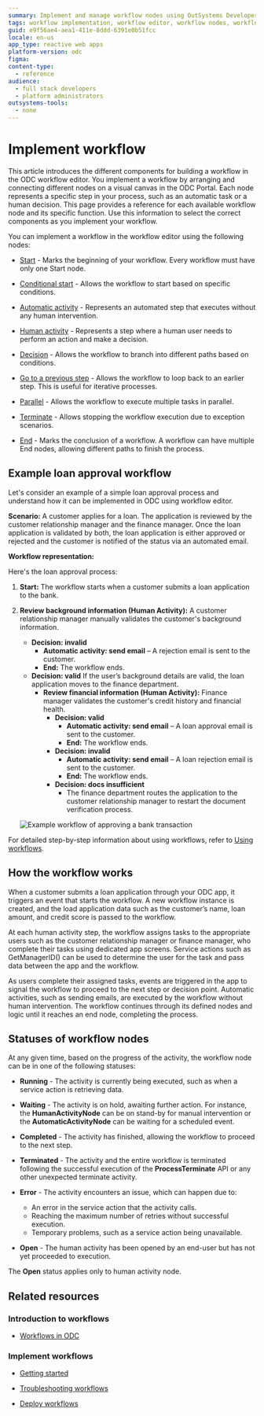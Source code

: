 ```yaml
---
summary: Implement and manage workflow nodes using OutSystems Developer Cloud (ODC). Learn about different node statuses including Running, Waiting, and Error.
tags: workflow implementation, workflow editor, workflow nodes, workflow statuses, outsystems developer cloud
guid: e9f56ae4-aea1-411e-8ddd-6391e0b51fcc
locale: en-us
app_type: reactive web apps
platform-version: odc
figma:
content-type:
  - reference
audience:
  - full stack developers
  - platform administrators
outsystems-tools:
  - none
---
```

# Implement workflow

This article introduces the different components for building a workflow in the ODC workflow editor. You implement a workflow by arranging and connecting different nodes on a visual canvas in the ODC Portal. Each node represents a specific step in your process, such as an automatic task or a human decision. This page provides a reference for each available workflow node and its specific function. Use this information to select the correct components as you implement your workflow.

You can implement a workflow in the workflow editor using the following nodes:

* [Start](start-workflow.md) - Marks the beginning of your workflow. Every workflow must have only one Start node.

* [Conditional start](add-conditional-start.md) - Allows the workflow to start based on specific conditions.

* [Automatic activity](add-automatic-activity.md) - Represents an automated step that executes without any human intervention. 

* [Human activity](add-human-activity.md) - Represents a step where a human user needs to perform an action and make a decision.

* [Decision](add-decisions.md) - Allows the workflow to branch into different paths based on conditions.

* [Go to a previous step](go-to-previous-step.md) - Allows the workflow to loop back to an earlier step. This is useful for iterative processes.

* [Parallel](parallel-workflow.md) - Allows the workflow to execute multiple tasks in parallel.

* [Terminate](terminate-workflow.md) - Allows stopping the workflow execution due to exception scenarios.

* [End](end-workflow.md) - Marks the conclusion of a workflow. A workflow can have multiple End nodes, allowing different paths to finish the process.

## Example loan approval workflow

Let's consider an example of a simple loan approval process and understand how it can be implemented in ODC using workflow editor.

**Scenario:** A customer applies for a loan. The application is reviewed by the customer relationship manager and the finance manager. Once the loan application is validated by both, the loan application is either approved or rejected and the customer is notified of the status via an automated email.

**Workflow representation:**

Here's the loan approval process:

1. **Start:** The workflow starts when a customer submits a loan application to the bank.
1. **Review background information (Human Activity):** A customer relationship manager manually validates the customer's background information.
    * **Decision: invalid**
        * **Automatic activity: send email** – A rejection email is sent to the customer.
        * **End:** The workflow ends.
    * **Decision: valid** If the user’s background details are valid, the loan application moves to the finance department.
        * **Review financial information (Human Activity):** Finance manager validates the customer's credit history and financial health.
            * **Decision: valid**
                * **Automatic activity: send email** – A loan approval email is sent to the customer.
                * **End:** The workflow ends.
            * **Decision: invalid**
                * **Automatic activity: send email** – A loan rejection email is sent to the customer.
                * **End:** The workflow ends.
            * **Decision: docs insufficient**
                * The finance department routes the application to the customer relationship manager to restart the document verification process.

    ![Example workflow of approving a bank transaction](images/example-workflow-pl.png "Example workflow of approving a bank transaction")

For detailed step-by-step information about using workflows, refer to [Using workflows](using-workflows.md). 

## How the workflow works

When a customer submits a loan application through your ODC app, it triggers an event that starts the workflow. A new workflow instance is created, and the load application data such as the customer’s name, loan amount, and credit score is passed to the workflow.

At each human activity step, the workflow assigns tasks to the appropriate users such as the customer relationship manager or finance manager, who complete their tasks using dedicated app screens. Service actions such as GetManagerID() can be used to determine the user for the task and pass data between the app and the workflow.

As users complete their assigned tasks, events are triggered in the app to signal the workflow to proceed to the next step or decision point. Automatic activities, such as sending emails, are executed by the workflow without human intervention. The workflow continues through its defined nodes and logic until it reaches an end node, completing the process.

## Statuses of workflow nodes

At any given time, based on the progress of the activity, the workflow node can be in one of the following statuses:

- **Running** - The activity is currently being executed, such as when a service action is retrieving data.

- **Waiting** - The activity is on hold, awaiting further action. For instance, the **HumanActivityNode** can be on stand-by for manual intervention or the **AutomaticActivityNode** can be waiting for a scheduled event.

- **Completed** -  The activity has finished, allowing the workflow to proceed to the next step.

- **Terminated** - The activity and the entire workflow is terminated following the successful execution of the **ProcessTerminate** API or any other unexpected terminate activity.

- **Error** - The activity encounters an issue, which can happen due to:
  * An error in the service action that the activity calls.
  * Reaching the maximum number of retries without successful execution.
  * Temporary problems, such as a service action being unavailable.

- **Open** - The human activity has been opened by an end-user but has not yet proceeded to execution.

<div class="info" markdown="1">

The **Open** status applies only to human activity node.

</div>

## Related resources

### Introduction to workflows

* [Workflows in ODC](workflows-in-odc.md)

### Implement workflows

* [Getting started](using-workflows.md)

* [Troubleshooting workflows](troubleshooting-workflows.md)

* [Deploy workflows](../../deploying-apps/deploy-apps.md)
